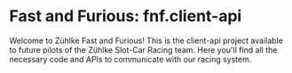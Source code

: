 # Fast and Furious: fnf.client-api
Welcome to Zühlke Fast and Furious! This is the client-api project available to future pilots of the
Zühlke Slot-Car Racing team. Here you'll find all the necessary code and APIs to communicate with our
racing system.